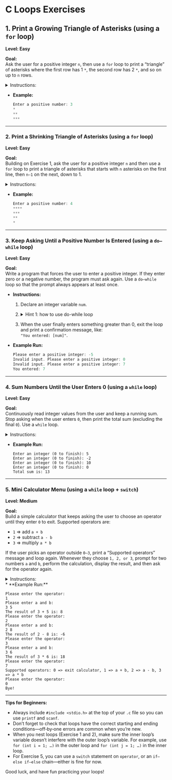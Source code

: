 # C Loops Exercises


## 1. Print a Growing Triangle of Asterisks (using a `for` loop)
**Level: Easy**  

**Goal:**  
Ask the user for a positive integer `n`, then use a `for` loop to print a “triangle” of asterisks where the first row has 1 `*`, the second row has 2 `*`, and so on up to `n` rows.

<details>
<summary>Instructions:</summary>

  1. Prompt the user to enter a positive integer `n`.
  2. Use a `for` loop that runs from `i = 1` up to `i = n`.
  3. Inside the loop, use another `for` loop (or any method you prefer) to print `i` asterisks on one line.
  4. After printing each row of asterisks, move to a new line.
</details>

* **Example:**

  ```c
  Enter a positive number: 3
  *
  **
  ***
  ```

---

### 2. Print a Shrinking Triangle of Asterisks (using a `for` loop)
**Level: Easy**

**Goal:**  
Building on Exercise 1, ask the user for a positive integer `n` and then use a `for` loop to print a triangle of asterisks that starts with `n` asterisks on the first line, then `n–1` on the next, down to 1.


<details>
<summary>Instructions:</summary>

  1. Prompt the user to enter a positive integer `n`.
  2. Use a `for` loop that runs from `i = n` down to `i = 1`.
  3. Inside that loop, print `i` asterisks on one line.
  4. After printing each row, move to a new line.
</details>

* **Example:**

  ```c
  Enter a positive number: 4
  ****
  ***
  **
  *
  ```

---

### 3. Keep Asking Until a Positive Number Is Entered (using a `do–while` loop)
**Level: Easy**

**Goal:**  
Write a program that forces the user to enter a positive integer. If they enter zero or a negative number, the program must ask again. Use a `do–while` loop so that the prompt always appears at least once.

* **Instructions:**

  1. Declare an integer variable `num`.
  2. <details>
     <summary>Hint 1: how to use do-while loop</summary>

      Use a `do { … } while (condition);` structure:
      ```c
      do {
        // code to be executed
      } while (condition);
      ```
      * Inside the `do` block, print a message like `"Please enter a positive integer: "` and read `num`.  
      * The `while` condition should check if `num <= 0`. If it is, the loop repeats.
     </details>
  3. When the user finally enters something greater than 0, exit the loop and print a confirmation message, like:  
     `"You entered: [num]"`.

* **Example Run:**

  ```c
  Please enter a positive integer: -5
  Invalid input. Please enter a positive integer: 0
  Invalid input. Please enter a positive integer: 7
  You entered: 7
  ```

---

### 4. Sum Numbers Until the User Enters 0 (using a `while` loop)
**Level: Easy**  

**Goal:**  
Continuously read integer values from the user and keep a running sum. Stop asking when the user enters `0`, then print the total sum (excluding the final `0`). Use a `while` loop.

<details>
<summary>Instructions:</summary>

  1. Initialize two integer variables: `sum = 0` and `value`.
  2. Prompt the user with `"Enter an integer (0 to finish): "` before the loop.
  3. Use a `while` loop that continues as long as `value` is not `0`.

     * Inside the loop, add `value` to `sum`.
     * Then prompt again and read the next `value`.
  4. Once `value` is `0`, exit the loop and print `"Total sum is: [sum]"`.
</details>

* **Example Run:**

  ```
  Enter an integer (0 to finish): 5
  Enter an integer (0 to finish): -2
  Enter an integer (0 to finish): 10
  Enter an integer (0 to finish): 0
  Total sum is: 13
  ```

---

### 5. Mini Calculator Menu (using a `while` loop + `switch`)
**Level: Medium**  

**Goal:**  
Build a simple calculator that keeps asking the user to choose an operator until they enter `0` to exit. Supported operators are:

* `1` => add `a + b`
* `2` => subtract `a - b`
* `3` => multiply `a * b`

If the user picks an operator outside `0–3`, print a “Supported operators” message and loop again. Whenever they choose `1, 2, or 3`, prompt for two numbers `a` and `b`, perform the calculation, display the result, and then ask for the operator again.


<details>
<summary>Instructions:</summary>

  1. In `main`, declare three integers: `operator`, `a`, and `b`.
  2. Use a `while (1)` loop to keep the menu running until the user picks `0`.
  3. At the top of the loop, print:

     ```
     Please enter the operator:
     ```

     then read `operator`.
  4. Use a `switch (operator)` (or `if–else` chain) to handle each case:

     * **Case 0:**

       * Print `"Bye!"` and use `break` (or `return 0;`) to exit the loop/program.
     * **Case 1, 2, 3:**

       * Print `"Please enter a and b:"`, then read `a` and `b`.
       * Compute the result:

         * If `operator == 1`, do `res = a + b`, then print `"The result of a + b is: [res]"`.
         * If `operator == 2`, do `res = a - b`, then print `"The result of a - b is: [res]"`.
         * If `operator == 3`, do `res = a * b`, then print `"The result of a * b is: [res]"`.
       * After printing, loop back to ask for the operator again.
     * **Default (anything else):**

       * Print exactly:

         ```
         Supported operators: 0 => exit calculator, 1 => a + b, 2 => a - b, 3 => a * b
         ```
       * Then loop back to ask for the operator again.
</details>
* **Example Run:**

  ```
  Please enter the operator:
  1
  Please enter a and b:
  3 5
  The result of 3 + 5 is: 8
  Please enter the operator:
  2
  Please enter a and b:
  2 8
  The result of 2 - 8 is: -6
  Please enter the operator:
  3
  Please enter a and b:
  3 6
  The result of 3 * 6 is: 18
  Please enter the operator:
  7
  Supported operators: 0 => exit calculator, 1 => a + b, 2 => a - b, 3 => a * b
  Please enter the operator:
  0
  Bye!
  ```

---

**Tips for Beginners:**

* Always include `#include <stdio.h>` at the top of your `.c` file so you can use `printf` and `scanf`.
* Don’t forget to check that loops have the correct starting and ending conditions—off‐by‐one errors are common when you’re new.
* When you nest loops (Exercise 1 and 2), make sure the inner loop’s variable doesn’t interfere with the outer loop’s variable. For example, use `for (int i = 1; …)` in the outer loop and `for (int j = 1; …)` in the inner loop.
* For Exercise 5, you can use a `switch` statement on `operator`, or an `if–else if–else` chain—either is fine for now.

Good luck, and have fun practicing your loops!
